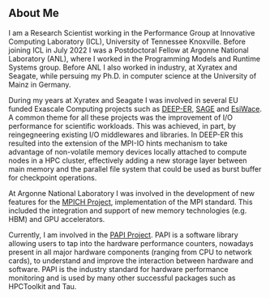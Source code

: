 ## About Me

I am a Research Scientist working in the Performance Group at Innovative
Computing Laboratory (ICL), University of Tennessee Knoxville. Before joining
ICL in July 2022 I was a Postdoctoral Fellow at Argonne National Laboratory
(ANL), where I worked in the Programming Models and Runtime Systems group.
Before ANL I also worked in industry, at Xyratex and Seagate, while persuing
my Ph.D. in computer science at the University of Mainz in Germany.

During my years at Xyratex and Seagate I was involved in several EU funded
Exascale Computing projects such as [DEEP-ER](www.deep-projects.eu),
[SAGE](https://www.sagestorage.eu) and [EsiWace](www.esiwace.eu). A common
theme for all these projects was the improvement of I/O performance for
scientific workloads. This was achieved, in part, by reingegneering existing
I/O middlewares and libraries. In DEEP-ER this resulted into the extension of
the MPI-IO hints mechanism to take advantage of non-volatile memory devices
locally attached to compute nodes in a HPC cluster, effectively adding a new
storage layer between main memory and the parallel file system that could be
used as burst buffer for checkpoint operations.

At Argonne National Laboratory I was involved in the development of new features
for the [MPICH Project](www.mpich.org), implementation of the MPI standard. This
included the integration and support of new memory technologies (e.g. HBM) and
GPU accelerators.

Currently, I am involved in the [PAPI Project](https://icl.utk.edu/papi/). PAPI
is a software library allowing users to tap into the hardware performance
counters, nowadays present in all major hardware components (ranging from CPU to
network cards), to understand and improve the interaction between hardware and
software. PAPI is the industry standard for hardware performance monitoring and
is used by many other successful packages such as HPCToolkit and Tau.
